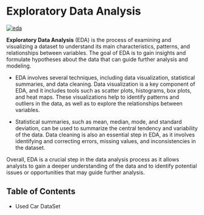 # Exploratory Data Analysis

[![eda](https://raw.githubusercontent.com/manoj1928/Exploratory-Data-Analysis-with-Python/main/Images/EDA.png "eda")](https://raw.githubusercontent.com/manoj1928/Exploratory-Data-Analysis-with-Python/main/Images/EDA.png "eda")

**Exploratory Data Analysis** (EDA) is the process of examining and visualizing a dataset to understand its main characteristics, patterns, and relationships between variables. The goal of EDA is to gain insights and formulate hypotheses about the data that can guide further analysis and modeling.

- EDA involves several techniques, including data visualization, statistical summaries, and data cleaning. Data visualization is a key component of EDA, and it includes tools such as scatter plots, histograms, box plots, and heat maps. These visualizations help to identify patterns and outliers in the data, as well as to explore the relationships between variables.

- Statistical summaries, such as mean, median, mode, and standard deviation, can be used to summarize the central tendency and variability of the data. Data cleaning is also an essential step in EDA, as it involves identifying and correcting errors, missing values, and inconsistencies in the dataset.

Overall, EDA is a crucial step in the data analysis process as it allows analysts to gain a deeper understanding of the data and to identify potential issues or opportunities that may guide further analysis.

## Table of Contents
- Used Car DataSet



